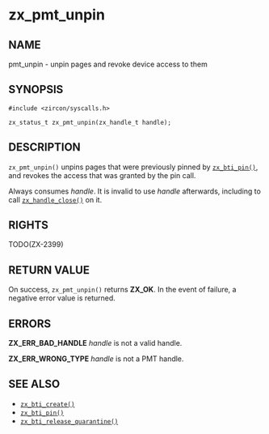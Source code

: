 # zx_pmt_unpin

## NAME

<!-- Updated by update-docs-from-abigen, do not edit. -->

pmt_unpin - unpin pages and revoke device access to them

## SYNOPSIS

<!-- Updated by update-docs-from-abigen, do not edit. -->

```
#include <zircon/syscalls.h>

zx_status_t zx_pmt_unpin(zx_handle_t handle);
```

## DESCRIPTION

`zx_pmt_unpin()` unpins pages that were previously pinned by [`zx_bti_pin()`],
and revokes the access that was granted by the pin call.

Always consumes *handle*. It is invalid to use *handle* afterwards, including
to call [`zx_handle_close()`] on it.

## RIGHTS

<!-- Updated by update-docs-from-abigen, do not edit. -->

TODO(ZX-2399)

## RETURN VALUE

On success, `zx_pmt_unpin()` returns **ZX_OK**.
In the event of failure, a negative error value is returned.

## ERRORS

**ZX_ERR_BAD_HANDLE**  *handle* is not a valid handle.

**ZX_ERR_WRONG_TYPE**  *handle* is not a PMT handle.

## SEE ALSO

 - [`zx_bti_create()`]
 - [`zx_bti_pin()`]
 - [`zx_bti_release_quarantine()`]

<!-- References updated by update-docs-from-abigen, do not edit. -->

[`zx_bti_create()`]: bti_create.md
[`zx_bti_pin()`]: bti_pin.md
[`zx_bti_release_quarantine()`]: bti_release_quarantine.md
[`zx_handle_close()`]: handle_close.md
